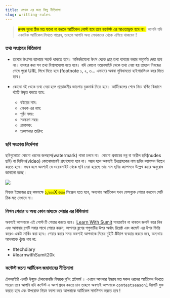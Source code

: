```yaml
---
title: লেখক এর জন্য কিছু নীতিমালা
slug: writting-rules
---
```


> <mark>রুলস গুলো ঠিক মত ফলো না করলে আর্টিকেল পোস্ট হবে তবে কন্টেস্ট এর আওতাভুক্ত হবে না।</mark>  আপনি যদি একাধিক আর্টিকেল লিখতে পারেন, তাহলে আপনি অন্য লেখকদের থেকে এগিয়ে থাকবেন !

### তথ্য সংগ্রহের নিতিমালা

- তথ্যের উৎসের ব্যাপারে সতর্ক থাকতে হবে। অনির্ভরযোগ্য উৎস থেকে প্রাপ্ত তথ্য ব্যবহার করার অনুমতি দেয়া হবে না। ব্যবহার করা সব তথ্য বিশ্বাসযোগ্য হতে হবে। যদি কোনো ওয়েবসাইট থেকে তথ্য নেয়া হয় তাহলে নিবন্ধের শেষে পুরো URL লিখে দিতে হবে (footnote ১, ২, ৩... এভাবে) অথবা সুবিধামতো হাইপারলিংক করে দিতে হবে।

- কোনো বই থেকে তথ্য নেয়া হলে প্রয়োজনীয় জায়গায় বুকমার্ক দিতে হবে। আর্টিকেলের শেষে নিচে বর্ণিত বিন্যাসে বইটি উদ্ধৃত করতে হবে:
	- বইয়ের নাম:
	- লেখক এর নাম:
	- পৃষ্ঠা নম্বর:
	- সংস্করণ নম্বর:
	- প্রকাশক:
	- প্রকাশনার তারিখ:

### ছবি সংক্রান্ত নির্দেশনা

ছবিগুলোতে কোনো ধরনের জলছাপ(watermark) থাকা চলবে না। কোনো প্রকারের নগ্ন বা অশ্লীল ছবি(nudes ছবি) বা ভিডিও(video) কোনোভাবেই গ্রহণযোগ্য হবে না। সম্ভব হলে অবশ্যই চিত্রগ্রাহকের নাম ছবির ক্যাপসন উল্লেখ করতে হবে। সম্ভব হলে অবশ্যই যে ওয়েবসাইট থেকে ছবি নেয়া হয়েছে তার নাম ছবির ক্যাপসনে উল্লেখ করার অনুরোধ জানানো হচ্ছে।

![](https://res.cloudinary.com/techdiary-dev/image/upload/v1619441481/static-assets/static-page-images/image-caption.png)

 ফিচার ইমেজের প্রস্থ কমপক্ষে <mark>১,২০০X ৬৩০</mark> পিক্সেল হতে হবে, অন্যথায় আর্টিকেল যখন ফেসবুকে শেয়ার করবেন সেটি ঠিক মত দেখাবে না।

### লিখন শেয়ার ও অন্য কোন মাধ্যমে শেয়ার এর বিধিমালা

অবশ্যই আপনাকে এই পোস্ট টি শেয়ার করতে হবে।  [Learn With Sumit](https://www.youtube.com/user/sumitanalyzen) সাবস্ক্রাইব না থাকলে জলদি করে নিন এবং আপনার ব্লগটি সবার সাথে শেয়ার করুন, আপনার ব্লগের পপুলাটির উপর অর্থাৎ রিয়েক্ট এবং কমেন্ট এর উপর ভিত্তি করেও একটা মার্কিং করা হবে। শেয়ার করার সময় অবশ্যই আপনাকে নিচের দুইটি #ট্যাগ ব্যবহার করতে হবে, অন্যথায় আপনাকে খুঁজে পাব না:
-  #techdiary
-  #learnwithSumit20k

### কন্টেস্ট জন্যে আর্টিকেল জমাদানের নীতিমালা

টেকডাইরি একটি উন্মুক্ত টেকনোলজি বিষয়ক ব্লগিং প্লাটফর্ম । এখানে আপনার ইচ্চাহ মত সকল ধরনের আর্টিকেল লিখতে পারেন তবে আপনি যদি কন্টেস্ট এ অংশ গ্রহন করতে চান তাহলে অবশ্যই আপনাকে `contestseason1` ট্যাগটি যুক্ত করতে হবে এবং উপরোক্ত নিয়ম ফলো করে আপনাকে আর্টিকেল সাবমিশন করতে হবে !
